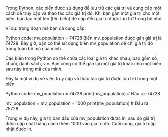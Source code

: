 Trong Python, các biến được sử dụng để lưu trữ các giá trị và cung cấp một cách để truy cập và thao tác các giá trị đó. Khi bạn gán một giá trị cho một biến, bạn tạo một tên (tên biến) đề cập đến giá trị được lưu trữ trong bộ nhớ.

Ví dụ: trong đoạn mã bạn đã cung cấp:

Python code:
mv_population = 74728
Biến mv_population được gán giá trị là 74728.
Bây giờ, bạn có thể sử dụng biến mv_population để chỉ giá trị đó trong toàn bộ mã của mình.

Các biến trong Python có thể chứa các loại giá trị khác nhau, bao gồm số, chuỗi, danh sách, v.v. Bạn cũng có thể gán lại một giá trị khác cho một biến sau này trong mã của mình.

Đây là một ví dụ về việc truy cập và thao tác giá trị được lưu trữ trong một biến:

Python code:
mv_population = 74728
print(mv_population) # Đầu ra: 74728

mv_population = mv_population + 1000
print(mv_population) # Đầu ra: 75728

Trong ví dụ này, giá trị ban đầu của mv_population được in,
sau đó giá trị được cập nhật bằng cách thêm 1000 vào giá trị đó. Cuối cùng, giá trị cập nhật được in.